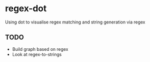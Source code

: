 # regex-dot
Using dot to visualise regex matching and string generation via regex

## TODO
* Build graph based on regex
* Look at regex-to-strings

